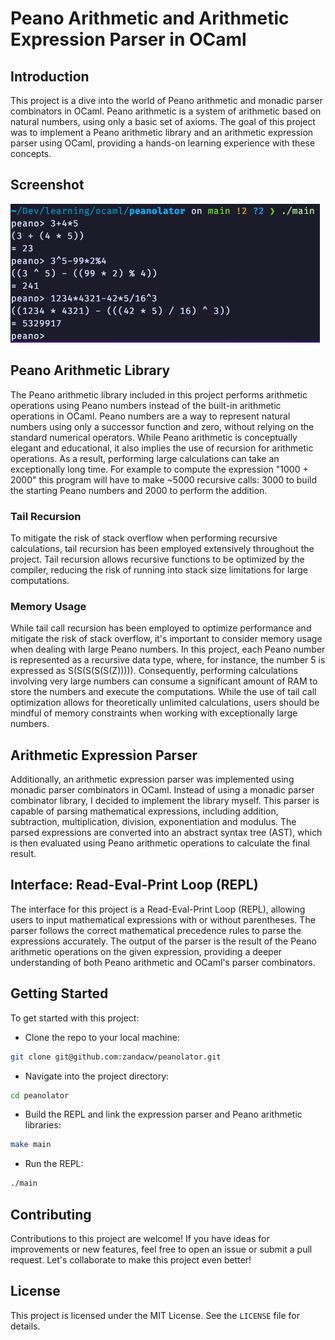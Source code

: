 # Peano Arithmetic and Arithmetic Expression Parser in OCaml

## Introduction

This project is a dive into the world of Peano arithmetic and monadic parser combinators in OCaml. Peano arithmetic is a system of arithmetic based on natural numbers, using only a basic set of axioms. The goal of this project was to implement a Peano arithmetic library and an arithmetic expression parser using OCaml, providing a hands-on learning experience with these concepts.


## Screenshot

![Alt Text](screenshot.png)


## Peano Arithmetic Library

The Peano arithmetic library included in this project performs arithmetic operations using Peano numbers instead of the built-in arithmetic operations in OCaml. Peano numbers are a way to represent natural numbers using only a successor function and zero, without relying on the standard numerical operators. While Peano arithmetic is conceptually elegant and educational, it also implies the use of recursion for arithmetic operations. As a result, performing large calculations can take an exceptionally long time. For example to compute the expression "1000 + 2000" this program will have to make ~5000 recursive calls: 3000 to build the starting Peano numbers and 2000 to perform the addition.

### Tail Recursion

To mitigate the risk of stack overflow when performing recursive calculations, tail recursion has been employed extensively throughout the project. Tail recursion allows recursive functions to be optimized by the compiler, reducing the risk of running into stack size limitations for large computations.

### Memory Usage

While tail call recursion has been employed to optimize performance and mitigate the risk of stack overflow, it's important to consider memory usage when dealing with large Peano numbers. In this project, each Peano number is represented as a recursive data type, where, for instance, the number 5 is expressed as S(S(S(S(S(Z))))). Consequently, performing calculations involving very large numbers can consume a significant amount of RAM to store the numbers and execute the computations. While the use of tail call optimization allows for theoretically unlimited calculations, users should be mindful of memory constraints when working with exceptionally large numbers.

## Arithmetic Expression Parser

Additionally, an arithmetic expression parser was implemented using monadic parser combinators in OCaml. Instead of using a monadic parser combinator library, I decided to implement the library myself. This parser is capable of parsing mathematical expressions, including addition, subtraction, multiplication, division, exponentiation and modulus. The parsed expressions are converted into an abstract syntax tree (AST), which is then evaluated using Peano arithmetic operations to calculate the final result.

## Interface: Read-Eval-Print Loop (REPL)

The interface for this project is a Read-Eval-Print Loop (REPL), allowing users to input mathematical expressions with or without parentheses. The parser follows the correct mathematical precedence rules to parse the expressions accurately. The output of the parser is the result of the Peano arithmetic operations on the given expression, providing a deeper understanding of both Peano arithmetic and OCaml's parser combinators.

## Getting Started

To get started with this project:

- Clone the repo to your local machine:
```bash
git clone git@github.com:zandacw/peanolator.git
```
- Navigate into the project directory:
```bash
cd peanolator
``` 

- Build the REPL and link the expression parser and Peano arithmetic libraries:
```bash
make main
```
- Run the REPL:
```bash
./main
```
## Contributing

Contributions to this project are welcome! If you have ideas for improvements or new features, feel free to open an issue or submit a pull request. Let's collaborate to make this project even better!

## License

This project is licensed under the MIT License. See the `LICENSE` file for details.
